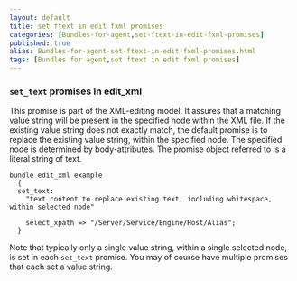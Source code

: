 ```yaml
---
layout: default
title: set ftext in edit fxml promises
categories: [Bundles-for-agent,set-ftext-in-edit-fxml-promises]
published: true
alias: Bundles-for-agent-set-ftext-in-edit-fxml-promises.html
tags: [Bundles for agent,set ftext in edit fxml promises]
---
```


### `set_text` promises in edit\_xml

  

This promise is part of the XML-editing model. It assures that a
matching value string will be present in the specified node within the
XML file. If the existing value string does not exactly match, the
default promise is to replace the existing value string, within the
specified node. The specified node is determined by body-attributes. The
promise object referred to is a literal string of text.

  

```cf3
bundle edit_xml example
  {
  set_text:
    "text content to replace existing text, including whitespace, within selected node"

    select_xpath => "/Server/Service/Engine/Host/Alias";
  }
```

  

Note that typically only a single value string, within a single selected
node, is set in each `set_text` promise. You may of course have multiple
promises that each set a value string.
